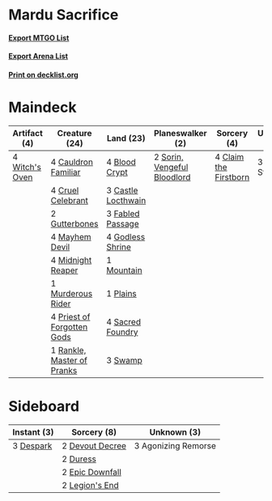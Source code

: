 # Mardu Sacrifice

#### [Export MTGO List](../collection/Mardu%20Sacrifice/Mardu%20Sacrifice.txt)
#### [Export Arena List](../collection/Mardu%20Sacrifice/Mardu%20Sacrifice_arena.txt)
#### [Print on decklist.org](http://decklist.org/?deckmain=4%09Blood%20Crypt%0A3%09Castle%20Locthwain%0A4%09Cauldron%20Familiar%0A4%09Claim%20the%20Firstborn%0A4%09Cruel%20Celebrant%0A3%09Fabled%20Passage%0A4%09Godless%20Shrine%0A2%09Gutterbones%0A4%09Mayhem%20Devil%0A4%09Midnight%20Reaper%0A1%09Mountain%0A1%09Murderous%20Rider%0A1%09Plains%0A4%09Priest%20of%20Forgotten%20Gods%0A1%09Rankle,%20Master%20of%20Pranks%0A4%09Sacred%20Foundry%0A2%09Sorin,%20Vengeful%20Bloodlord%0A3%09Swamp%0A4%09Witch's%20Oven%0A3%09Woe%20Strider&deckside=3%09Agonizing%20Remorse%0A3%09Despark%0A2%09Devout%20Decree%0A2%09Duress%0A2%09Epic%20Downfall%0A2%09Legion's%20End)
# Maindeck

|                                      Artifact (4)                                       |                                            Creature (24)                                            |                                          Land (23)                                          |                                           Planeswalker (2)                                           |                                          Sorcery (4)                                           | Unknown (3) |
|-----------------------------------------------------------------------------------------|-----------------------------------------------------------------------------------------------------|---------------------------------------------------------------------------------------------|------------------------------------------------------------------------------------------------------|------------------------------------------------------------------------------------------------|-------------|
|4 [Witch's Oven](http://gatherer.wizards.com/Pages/Card/Details.aspx?multiverseid=473199)|4 [Cauldron Familiar](http://gatherer.wizards.com/Pages/Card/Details.aspx?multiverseid=473043)       |4 [Blood Crypt](http://gatherer.wizards.com/Pages/Card/Details.aspx?multiverseid=97102)      |2 [Sorin, Vengeful Bloodlord](http://gatherer.wizards.com/Pages/Card/Details.aspx?multiverseid=461144)|4 [Claim the Firstborn](http://gatherer.wizards.com/Pages/Card/Details.aspx?multiverseid=473080)|3 Woe Strider|
|                                                                                         |4 [Cruel Celebrant](http://gatherer.wizards.com/Pages/Card/Details.aspx?multiverseid=461115)         |3 [Castle Locthwain](http://gatherer.wizards.com/Pages/Card/Details.aspx?multiverseid=473203)|                                                                                                      |                                                                                                |             |
|                                                                                         |2 [Gutterbones](http://gatherer.wizards.com/Pages/Card/Details.aspx?multiverseid=457220)             |3 [Fabled Passage](http://gatherer.wizards.com/Pages/Card/Details.aspx?multiverseid=473206)  |                                                                                                      |                                                                                                |             |
|                                                                                         |4 [Mayhem Devil](http://gatherer.wizards.com/Pages/Card/Details.aspx?multiverseid=461131)            |4 [Godless Shrine](http://gatherer.wizards.com/Pages/Card/Details.aspx?multiverseid=405099)  |                                                                                                      |                                                                                                |             |
|                                                                                         |4 [Midnight Reaper](http://gatherer.wizards.com/Pages/Card/Details.aspx?multiverseid=452827)         |1 [Mountain](http://gatherer.wizards.com/Pages/Card/Details.aspx?multiverseid=439859)        |                                                                                                      |                                                                                                |             |
|                                                                                         |1 [Murderous Rider](http://gatherer.wizards.com/Pages/Card/Details.aspx?multiverseid=473059)         |1 [Plains](http://gatherer.wizards.com/Pages/Card/Details.aspx?multiverseid=439856)          |                                                                                                      |                                                                                                |             |
|                                                                                         |4 [Priest of Forgotten Gods](http://gatherer.wizards.com/Pages/Card/Details.aspx?multiverseid=457227)|4 [Sacred Foundry](http://gatherer.wizards.com/Pages/Card/Details.aspx?multiverseid=405106)  |                                                                                                      |                                                                                                |             |
|                                                                                         |1 [Rankle, Master of Pranks](http://gatherer.wizards.com/Pages/Card/Details.aspx?multiverseid=473063)|3 [Swamp](http://gatherer.wizards.com/Pages/Card/Details.aspx?multiverseid=439858)           |                                                                                                      |                                                                                                |             |


# Sideboard

|                                    Instant (3)                                     |                                       Sorcery (8)                                        |    Unknown (3)    |
|------------------------------------------------------------------------------------|------------------------------------------------------------------------------------------|-------------------|
|3 [Despark](http://gatherer.wizards.com/Pages/Card/Details.aspx?multiverseid=461117)|2 [Devout Decree](http://gatherer.wizards.com/Pages/Card/Details.aspx?multiverseid=466767)|3 Agonizing Remorse|
|                                                                                    |2 [Duress](http://gatherer.wizards.com/Pages/Card/Details.aspx?multiverseid=14557)        |                   |
|                                                                                    |2 [Epic Downfall](http://gatherer.wizards.com/Pages/Card/Details.aspx?multiverseid=473047)|                   |
|                                                                                    |2 [Legion's End](http://gatherer.wizards.com/Pages/Card/Details.aspx?multiverseid=466860) |                   |

